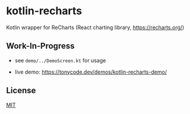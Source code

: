 kotlin-recharts
===============

Kotlin wrapper for ReCharts (React charting library, https://recharts.org/)


## Work-In-Progress

- see `demo/../DemoScreen.kt` for usage

- live demo: https://tonycode.dev/demos/kotlin-recharts-demo/


## License

[MIT](LICENSE)
